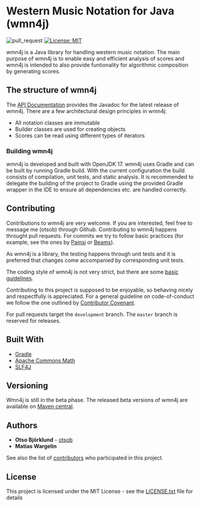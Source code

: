 # Western Music Notation for Java (wmn4j)

![pull_request](https://github.com/otsob/wmn4j/actions/workflows/pull_request.yaml/badge.svg)
[![License: MIT](https://img.shields.io/badge/License-MIT-yellow.svg)](https://opensource.org/licenses/MIT)

wmn4j is a Java library for handling western music notation. The main purpose of wmn4j is to enable easy and efficient
analysis of scores and wmn4j is intended to also provide funtionality for algorithmic composition by generating scores.

## The structure of wmn4j

The [API Documentation](https://otsob.github.io/wmn4j) provides the Javadoc for the latest release of wmn4j. There are a
few architectural design principles in wmn4j:

* All notation classes are immutable
* Builder classes are used for creating objects
* Scores can be read using different types of iterators

### Building wmn4j

wmn4j is developed and built with OpenJDK 17. wmn4j uses Gradle and can be built by running Gradle build. With the
current configuration the build consists of compilation, unit tests, and static analysis. It is recommended to delegate
the building of the project to Gradle using the provided Gradle wrapper in the IDE to ensure all dependencies etc. are
handled correctly.

## Contributing

Contributions to wmn4j are very welcome. If you are interested, feel free to message me (otsob) through Github.
Contributing to wmn4j happens throught pull requests. For commits we try to follow basic practices (for example, see the
ones by [Painsi](https://gist.github.com/robertpainsi/b632364184e70900af4ab688decf6f53)
or [Beams](https://chris.beams.io/posts/git-commit/)).

As wmn4j is a library, the testing happens through unit tests and it is preferred that changes come accompanied by
corresponding unit tests.

The coding style of wmn4j is not very strict, but there are some [basic guidelines](CODING_CONVENTIONS.md).

Contributing to this project is supposed to be enjoyable, so behaving nicely and respectfully is appreciated. For a
general guideline on code-of-conduct we follow the one outlined
by [Contributor Covenant](https://www.contributor-covenant.org/version/1/4/code-of-conduct).

For pull requests target the `development` branch. The `master` branch is reserved for releases.

## Built With

* [Gradle](https://gradle.org)
* [Apache Commons Math](https://commons.apache.org/proper/commons-math/)
* [SLF4J](http://www.slf4j.org)

## Versioning

Wmn4j is still in the beta phase. The released beta versions of wmn4j are available
on [Maven central](https://search.maven.org/artifact/org.wmn4j/wmn4j).

## Authors

* **Otso Björklund** - [otsob](https://github.com/otsob)
* **Matias Wargelin**

See also the list of [contributors](https://github.com/otsob/wmn4j/graphs/contributors) who participated in this
project.

## License

This project is licensed under the MIT License - see the [LICENSE.txt](LICENSE.txt) file for details
